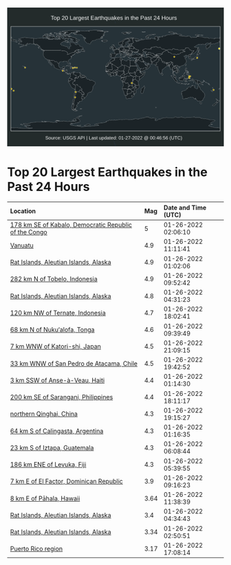 ![Map](./map.png)

# Top 20 Largest Earthquakes in the Past 24 Hours

| Location | Mag | Date and Time (UTC) |
|:---|:---|:---|
| [178 km SE of Kabalo, Democratic Republic of the Congo](https://earthquake.usgs.gov/earthquakes/eventpage/us7000gf5x) | 5 | 01-26-2022 02:06:10 |
| [Vanuatu](https://earthquake.usgs.gov/earthquakes/eventpage/us7000gf8i) | 4.9 | 01-26-2022 11:11:41 |
| [Rat Islands, Aleutian Islands, Alaska](https://earthquake.usgs.gov/earthquakes/eventpage/us7000gf5f) | 4.9 | 01-26-2022 01:02:06 |
| [282 km N of Tobelo, Indonesia](https://earthquake.usgs.gov/earthquakes/eventpage/us7000gf85) | 4.9 | 01-26-2022 09:52:42 |
| [Rat Islands, Aleutian Islands, Alaska](https://earthquake.usgs.gov/earthquakes/eventpage/us7000gf6q) | 4.8 | 01-26-2022 04:31:23 |
| [120 km NW of Ternate, Indonesia](https://earthquake.usgs.gov/earthquakes/eventpage/us7000gfbu) | 4.7 | 01-26-2022 18:02:41 |
| [68 km N of Nuku‘alofa, Tonga](https://earthquake.usgs.gov/earthquakes/eventpage/us7000gfe8) | 4.6 | 01-26-2022 09:39:49 |
| [7 km WNW of Katori-shi, Japan](https://earthquake.usgs.gov/earthquakes/eventpage/us7000gfd9) | 4.5 | 01-26-2022 21:09:15 |
| [33 km WNW of San Pedro de Atacama, Chile](https://earthquake.usgs.gov/earthquakes/eventpage/us7000gfcj) | 4.5 | 01-26-2022 19:42:52 |
| [3 km SSW of Anse-à-Veau, Haiti](https://earthquake.usgs.gov/earthquakes/eventpage/us7000gf5g) | 4.4 | 01-26-2022 01:14:30 |
| [200 km SE of Sarangani, Philippines](https://earthquake.usgs.gov/earthquakes/eventpage/us7000gfby) | 4.4 | 01-26-2022 18:11:17 |
| [northern Qinghai, China](https://earthquake.usgs.gov/earthquakes/eventpage/us7000gfcd) | 4.3 | 01-26-2022 19:15:27 |
| [64 km S of Calingasta, Argentina](https://earthquake.usgs.gov/earthquakes/eventpage/us7000gf5i) | 4.3 | 01-26-2022 01:16:35 |
| [23 km S of Iztapa, Guatemala](https://earthquake.usgs.gov/earthquakes/eventpage/us7000gf7b) | 4.3 | 01-26-2022 06:08:44 |
| [186 km ENE of Levuka, Fiji](https://earthquake.usgs.gov/earthquakes/eventpage/us7000gf70) | 4.3 | 01-26-2022 05:39:55 |
| [7 km E of El Factor, Dominican Republic](https://earthquake.usgs.gov/earthquakes/eventpage/us7000gf7y) | 3.9 | 01-26-2022 09:16:23 |
| [8 km E of Pāhala, Hawaii](https://earthquake.usgs.gov/earthquakes/eventpage/hv72890502) | 3.64 | 01-26-2022 11:38:39 |
| [Rat Islands, Aleutian Islands, Alaska](https://earthquake.usgs.gov/earthquakes/eventpage/ak022172k4pg) | 3.4 | 01-26-2022 04:34:43 |
| [Rat Islands, Aleutian Islands, Alaska](https://earthquake.usgs.gov/earthquakes/eventpage/av91472286) | 3.34 | 01-26-2022 02:50:51 |
| [Puerto Rico region](https://earthquake.usgs.gov/earthquakes/eventpage/pr2022026004) | 3.17 | 01-26-2022 17:08:14 |
